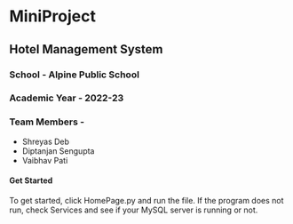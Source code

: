 # MiniProject
## Hotel Management System
### School - Alpine Public School
### Academic Year - 2022-23
### Team Members -
+ Shreyas Deb
+ Diptanjan Sengupta
+ Vaibhav Pati
#### Get Started
To get started, click HomePage.py and run the file. 
If the program does not run, check Services and see if your MySQL server is running or not.
